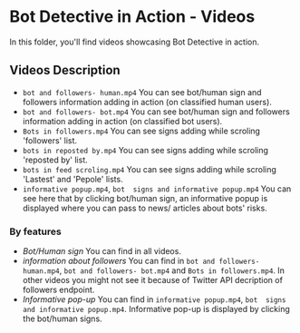 # Bot Detective in Action - Videos

In this folder, you'll find videos showcasing Bot Detective in action.

## Videos Description
- `bot and followers- human.mp4` You can see bot/human sign and followers information adding in action (on classified human users).
- `bot and followers- bot.mp4` You can see bot/human sign and followers information adding in action (on classified bot users).
- `Bots in followers.mp4` You can see signs adding while scroling 'followers' list.
- `bots in reposted by.mp4` You can see signs adding while scroling 'reposted by' list.
- `bots in feed scroling.mp4` You can see signs adding while scroling 'Lastest' and 'Pepole' lists.
- `informative popup.mp4`, `bot  signs and informative popup.mp4` You can see here that by clicking bot/human sign, an informative popup is displayed where you can pass to news/ articles about bots' risks.

### By features
- *Bot/Human sign* You can find in all videos.
- *information about followers* You can find in `bot and followers- human.mp4`, `bot and followers- bot.mp4` and `Bots in followers.mp4`. In other videos you might not see it because of Twitter API decription of followers endpoint.
- *Informative pop-up* You can find in `informative popup.mp4`, `bot  signs and informative popup.mp4`. Informative pop-up is displayed by clicking the bot/human signs.
